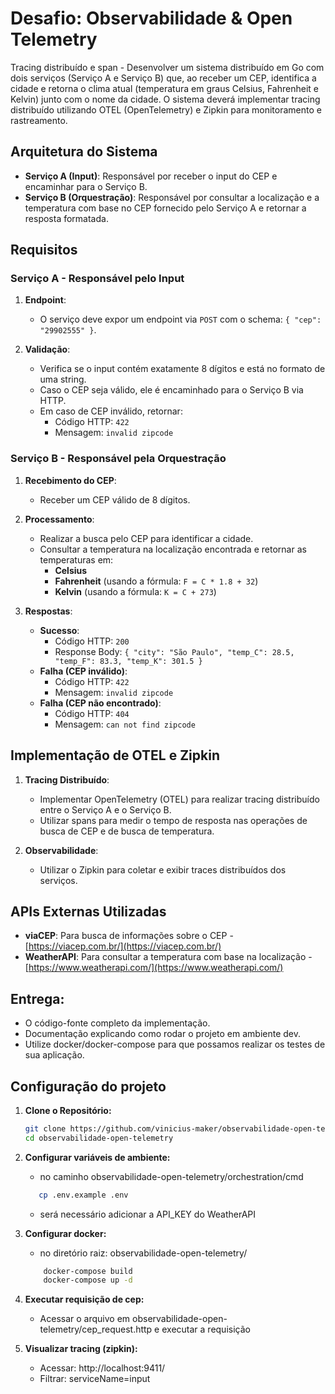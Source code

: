 # Desafio: Observabilidade & Open Telemetry

Tracing distribuído e span - Desenvolver um sistema distribuído em Go com dois serviços (Serviço A e Serviço B) que, ao receber um CEP, identifica a cidade e retorna o clima atual (temperatura em graus Celsius, Fahrenheit e Kelvin) junto com o nome da cidade. O sistema deverá implementar tracing distribuído utilizando OTEL (OpenTelemetry) e Zipkin para monitoramento e rastreamento.

## Arquitetura do Sistema

- **Serviço A (Input)**: Responsável por receber o input do CEP e encaminhar para o Serviço B.
- **Serviço B (Orquestração)**: Responsável por consultar a localização e a temperatura com base no CEP fornecido pelo Serviço A e retornar a resposta formatada.

## Requisitos

### Serviço A - Responsável pelo Input

1. **Endpoint**:
    - O serviço deve expor um endpoint via `POST` com o schema: `{ "cep": "29902555" }`.

2. **Validação**:
    - Verifica se o input contém exatamente 8 dígitos e está no formato de uma string.
    - Caso o CEP seja válido, ele é encaminhado para o Serviço B via HTTP.
    - Em caso de CEP inválido, retornar:
        - Código HTTP: `422`
        - Mensagem: `invalid zipcode`

### Serviço B - Responsável pela Orquestração

1. **Recebimento do CEP**:
    - Receber um CEP válido de 8 dígitos.

2. **Processamento**:
    - Realizar a busca pelo CEP para identificar a cidade.
    - Consultar a temperatura na localização encontrada e retornar as temperaturas em:
        - **Celsius**
        - **Fahrenheit** (usando a fórmula: `F = C * 1.8 + 32`)
        - **Kelvin** (usando a fórmula: `K = C + 273`)

3. **Respostas**:
    - **Sucesso**:
        - Código HTTP: `200`
        - Response Body: `{ "city": "São Paulo", "temp_C": 28.5, "temp_F": 83.3, "temp_K": 301.5 }`
    - **Falha (CEP inválido)**:
        - Código HTTP: `422`
        - Mensagem: `invalid zipcode`
    - **Falha (CEP não encontrado)**:
        - Código HTTP: `404`
        - Mensagem: `can not find zipcode`

## Implementação de OTEL e Zipkin

1. **Tracing Distribuído**:
    - Implementar OpenTelemetry (OTEL) para realizar tracing distribuído entre o Serviço A e o Serviço B.
    - Utilizar spans para medir o tempo de resposta nas operações de busca de CEP e de busca de temperatura.

2. **Observabilidade**:
    - Utilizar o Zipkin para coletar e exibir traces distribuídos dos serviços.

## APIs Externas Utilizadas

- **viaCEP**: Para busca de informações sobre o CEP - [https://viacep.com.br/](https://viacep.com.br/)
- **WeatherAPI**: Para consultar a temperatura com base na localização - [https://www.weatherapi.com/](https://www.weatherapi.com/)

## Entrega:
- O código-fonte completo da implementação.
- Documentação explicando como rodar o projeto em ambiente dev.
- Utilize docker/docker-compose para que possamos realizar os testes de sua aplicação.

## Configuração do projeto

1. **Clone o Repositório:**

   ```bash
   git clone https://github.com/vinicius-maker/observabilidade-open-telemetry.git
   cd observabilidade-open-telemetry

2. **Configurar variáveis de ambiente:**
   - no caminho observabilidade-open-telemetry/orchestration/cmd
    ```bash
       cp .env.example .env
   ```
   - será necessário adicionar a API_KEY do WeatherAPI

3. **Configurar docker:**
   - no diretório raiz: observabilidade-open-telemetry/

    ```bash
        docker-compose build
        docker-compose up -d

4. **Executar requisição de cep:**
    - Acessar o arquivo em observabilidade-open-telemetry/cep_request.http e executar a requisição

5. **Visualizar tracing (zipkin):**
    - Acessar: http://localhost:9411/
    - Filtrar: serviceName=input